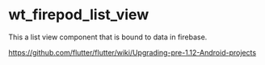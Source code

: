# wt_firepod_list_view
This a list view component that is bound to data in firebase.

https://github.com/flutter/flutter/wiki/Upgrading-pre-1.12-Android-projects